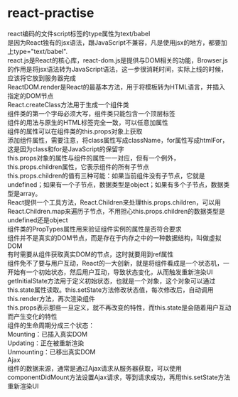 # react-practise

react编码的文件script标签的type属性为text/babel  
是因为React独有的jsx语法，跟JavaScript不兼容，凡是使用jsx的地方，都要加上type="text/babel".  
react.js是React的核心库，react-dom.js是提供与DOM相关的功能，Browser.js的作用是将jsx语法转为JavaScript语法，这一步很消耗时间，实际上线的时候，应该将它放到服务器完成  
ReactDOM.render是React的最基本方法，用于将模板转为HTML语言，并插入指定的DOM节点  
React.createClass方法用于生成一个组件类  
组件类的第一个字母必须大写，组件类只能包含一个顶层标签  
组件的用法与原生的HTML标签完全一致，可以任意加属性  
组件的属性可以在组件类的this.props对象上获取  
添加组件属性，需要注意，将class属性写成className，for属性写成htmlFor，这是因为class和for是JavaScript的保留字  
this.props对象的属性与组件的属性一一对应，但有一个例外，  
this.props.children属性，它表示组件的所有子节点  
this.props.children的值有三种可能：如果当前组件没有子节点，它就是undefined；如果有一个子节点，数据类型是object；如果有多个子节点，数据类型是array。  
React提供一个工具方法，React.Children来处理this.props.children，可以用React.Children.map来遍历子节点，不用担心this.props.children的数据类型是undefined还是object  
组件类的PropTypes属性用来验证组件实例的属性是否符合要求  
组件并不是真实的DOM节点，而是存在于内存之中的一种数据结构，叫做虚拟DOM  
有时需要从组件获取真实DOM的节点，这时就要用到ref属性  
组件免不了要与用户互动，React的一大创新，就是将组件看成是一个状态机，一开始有一个初始状态，然后用户互动，导致状态变化，从而触发重新渲染UI  
getInitialState方法用于定义初始状态，也就是一个对象，这个对象可以通过this.state属性读取。this.setState方法修改状态值，每次修改后，自动调用this.render方法，再次渲染组件  
this.props表示那些一旦定义，就不再改变的特性，而this.state是会随着用户互动而产生变化的特性  
组件的生命周期分成三个状态：  
Mounting：已插入真实DOM  
Updating：正在被重新渲染  
Unmounting：已移出真实DOM  
Ajax  
组件的数据来源，通常是通过Ajax请求从服务器获取，可以使用componentDidMount方法设置Ajax请求，等到请求成功，再用this.setState方法重新渲染UI